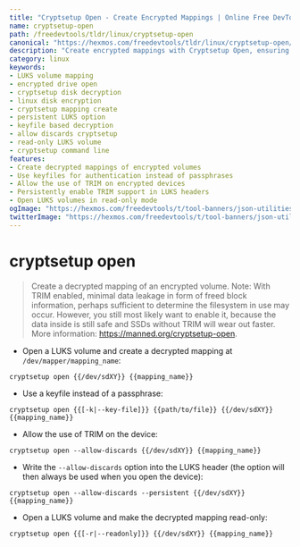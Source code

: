 ```yaml
---
title: "Cryptsetup Open - Create Encrypted Mappings | Online Free DevTools by Hexmos"
name: cryptsetup-open
path: /freedevtools/tldr/linux/cryptsetup-open
canonical: "https://hexmos.com/freedevtools/tldr/linux/cryptsetup-open/"
description: "Create encrypted mappings with Cryptsetup Open, ensuring secure data storage on Linux. Enable TRIM, use keyfiles, and control disk access. Free online tool, no registration required."
category: linux
keywords:
- LUKS volume mapping
- encrypted drive open
- cryptsetup disk decryption
- linux disk encryption
- cryptsetup mapping create
- persistent LUKS option
- keyfile based decryption
- allow discards cryptsetup
- read-only LUKS volume
- cryptsetup command line
features:
- Create decrypted mappings of encrypted volumes
- Use keyfiles for authentication instead of passphrases
- Allow the use of TRIM on encrypted devices
- Persistently enable TRIM support in LUKS headers
- Open LUKS volumes in read-only mode
ogImage: "https://hexmos.com/freedevtools/t/tool-banners/json-utilities-banner.png"
twitterImage: "https://hexmos.com/freedevtools/t/tool-banners/json-utilities-banner.png"
---
```


# cryptsetup open

> Create a decrypted mapping of an encrypted volume.
> Note: With TRIM enabled, minimal data leakage in form of freed block information, perhaps sufficient to determine the filesystem in use may occur.
> However, you still most likely want to enable it, because the data inside is still safe and SSDs without TRIM will wear out faster.
> More information: <https://manned.org/cryptsetup-open>.

- Open a LUKS volume and create a decrypted mapping at `/dev/mapper/mapping_name`:

`cryptsetup open {{/dev/sdXY}} {{mapping_name}}`

- Use a keyfile instead of a passphrase:

`cryptsetup open {{[-k|--key-file]}} {{path/to/file}} {{/dev/sdXY}} {{mapping_name}}`

- Allow the use of TRIM on the device:

`cryptsetup open --allow-discards {{/dev/sdXY}} {{mapping_name}}`

- Write the `--allow-discards` option into the LUKS header (the option will then always be used when you open the device):

`cryptsetup open --allow-discards --persistent {{/dev/sdXY}} {{mapping_name}}`

- Open a LUKS volume and make the decrypted mapping read-only:

`cryptsetup open {{[-r|--readonly]}} {{/dev/sdXY}} {{mapping_name}}`
